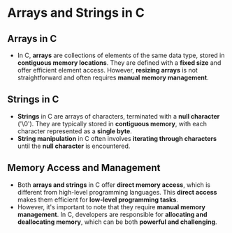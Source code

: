 # **Arrays and Strings** in C

## **Arrays in C**
- In C, **arrays** are collections of elements of the same data type, stored in **contiguous memory locations**. They are defined with a **fixed size** and offer efficient element access. However, **resizing arrays** is not straightforward and often requires **manual memory management**.

## **Strings in C**
- **Strings** in C are arrays of characters, terminated with a **null character** ('\0'). They are typically stored in **contiguous memory**, with each character represented as a **single byte**.
- **String manipulation** in C often involves **iterating through characters** until the **null character** is encountered.

## **Memory Access and Management**
- Both **arrays and strings** in C offer **direct memory access**, which is different from high-level programming languages. This **direct access** makes them efficient for **low-level programming tasks**.
- However, it's important to note that they require **manual memory management**. In C, developers are responsible for **allocating and deallocating memory**, which can be both **powerful and challenging**.